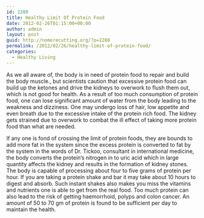 ```yaml
---
id: 2280
title: Healthy Limit Of Protein Food
date: 2012-02-26T01:15:00+00:00
author: admin
layout: post
guid: http://nomorecutting.org/?p=2280
permalink: /2012/02/26/healthy-limit-of-protein-food/
categories:
  - Healthy Living
---
```

As we all aware of, the body is in need of protein food to repair and build the body muscle., but scientists caution that excessive protein food can build up the ketones and drive the kidneys to overwork to flush them out, which is not good for health. As a result of too much consumption of protein food, one can lose significant amount of water from the body leading to the weakness and dizziness. One may undergo loss of hair, low appetite and even breath due to the excessive intake of the protein rich food. The kidney gets strained due to overwork to combat the ill effect of taking more protein food than what are needed.

If any one is fond of crossing the limit of protein foods, they are bounds to add more fat in the system since the excess protein is converted to fat by the system in the words of Dr. Tickoo, consultant in international medicine, the body converts the protein&#8217;s nitrogen in to uric acid which in large quantity affects the kidney and results in the formation of kidney stones. The body is capable of processing about four to five grams of protein per hour. If you are taking a protein shake and bar it may take about 10 hours to digest and absorb. Such instant shakes also makes you miss the vitamins and nutrients one is able to get from the real food. Too much protein can also lead to the risk of getting haemorrhoid, polyps and colon cancer. An amount of 50 to 70 gm of protein is found to be sufficient per day to maintain the health.